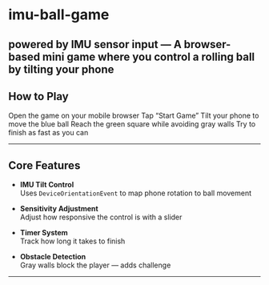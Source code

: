 # imu-ball-game


powered  by IMU sensor input —  A browser-based mini game where you control a rolling ball by tilting your phone 
---

##  How to Play

Open the game on your mobile browser
Tap “Start Game”
Tilt your phone to move the blue ball
Reach the green square while avoiding gray walls
Try to finish as fast as you can

---

##  Core Features

-  **IMU Tilt Control**  
  Uses `DeviceOrientationEvent` to map phone rotation to ball movement

-  **Sensitivity Adjustment**  
  Adjust how responsive the control is with a slider

-  **Timer System**  
  Track how long it takes to finish

-  **Obstacle Detection**  
  Gray walls block the player — adds challenge

---


